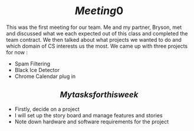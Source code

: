 # $$ Meeting 0 $$

This was the first meeting for our team. Me and my partner, Bryson, met and discussed what we each expected out of this class and completed the team contract. We then talked about what projects we wanted to do and which domain of CS interests us the most. We came up with three projects for now :

- Spam Filtering
- Black Ice Detector
- Chrome Calendar plug in

## $$ My tasks for this week $$  

- Firstly, decide on a project
- I will set up the story board and manage features and stories
- Note down hardware and software requirements for the project
